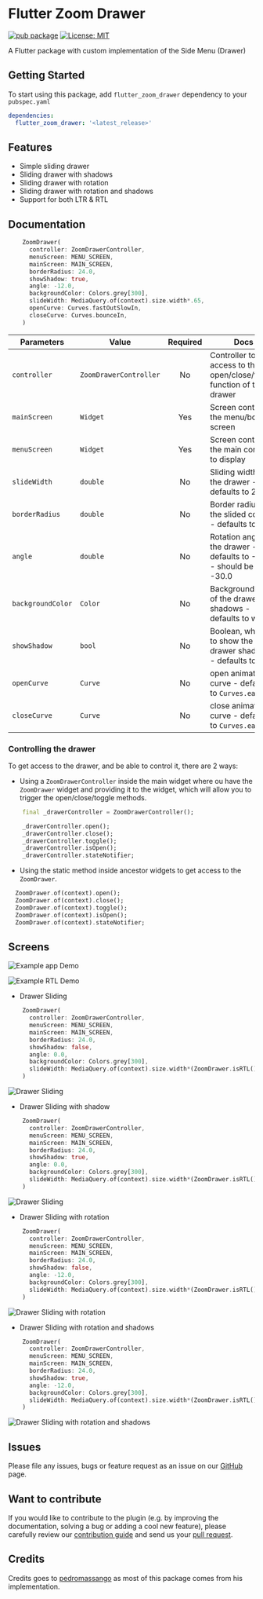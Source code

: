 # Flutter Zoom Drawer

[![pub package](https://img.shields.io/pub/v/flutter_zoom_drawer.svg)](https://pub.dev/packages/flutter_zoom_drawer) [![License: MIT](https://img.shields.io/badge/License-MIT-yellow.svg)](https://opensource.org/licenses/MIT)  

A Flutter package with custom implementation of the Side Menu (Drawer)

## Getting Started

To start using this package, add `flutter_zoom_drawer` dependency to your `pubspec.yaml`

```yaml
dependencies:
  flutter_zoom_drawer: '<latest_release>'
```

## Features

* Simple sliding drawer
* Sliding drawer with shadows
* Sliding drawer with rotation
* Sliding drawer with rotation and shadows
* Support for both LTR & RTL


## Documentation

```dart
    ZoomDrawer(
      controller: ZoomDrawerController,
      menuScreen: MENU_SCREEN,
      mainScreen: MAIN_SCREEN,
      borderRadius: 24.0,
      showShadow: true,
      angle: -12.0,
      backgroundColor: Colors.grey[300],
      slideWidth: MediaQuery.of(context).size.width*.65,
      openCurve: Curves.fastOutSlowIn,
      closeCurve: Curves.bounceIn,
    )
```

| Parameters         | Value                  | Required  | Docs                                                                        |
| ------------------ |----------------------- | :-------: | --------------------------------------------------------------------------- |
| `controller`       | `ZoomDrawerController` |    No     | Controller to have access to the open/close/toggle function of the drawer   |
| `mainScreen`       | `Widget`               |   Yes     | Screen containing the menu/bottom screen                                    |
| `menuScreen`       | `Widget`               |   Yes     | Screen containing the main content to display                               |
| `slideWidth`       | `double`               |    No     | Sliding width of the drawer - defaults to 275.0                             |
| `borderRadius`     | `double`               |    No     | Border radius of the slided content - defaults to 16.0                      |
| `angle`            | `double`               |    No     | Rotation angle of the drawer - defaults to -12.0 - should be 0.0 to -30.0   |
| `backgroundColor`  | `Color`                |    No     | Background color of the drawer shadows - defaults to white                  |
| `showShadow`       | `bool`                 |    No     | Boolean, whether to show the drawer shadows - defaults to false             |
| `openCurve`        | `Curve`                |    No     | open animation curve - defaults to `Curves.easeOut`                  |
| `closeCurve`       | `Curve`                |    No     | close animation curve - defaults to `Curves.easeOut`             |


### Controlling the drawer

To get access to the drawer, and be able to control it, there are 2 ways:

* Using a `ZoomDrawerController` inside the main widget where ou have the `ZoomDrawer` widget and providing it to the widget, which will allow you to trigger the open/close/toggle methods.
```dart
    final _drawerController = ZoomDrawerController();

    _drawerController.open();
    _drawerController.close();
    _drawerController.toggle();
    _drawerController.isOpen();
    _drawerController.stateNotifier;
```

* Using the static method inside ancestor widgets to get access to the `ZoomDrawer`.
```dart
  ZoomDrawer.of(context).open();
  ZoomDrawer.of(context).close();
  ZoomDrawer.of(context).toggle();
  ZoomDrawer.of(context).isOpen();
  ZoomDrawer.of(context).stateNotifier;
```

## Screens

![Example app Demo](https://drive.google.com/uc?export=view&id=1xc6XwVVtpl0RK9IJEdheagM4d1ychQms)

![Example RTL Demo](https://drive.google.com/uc?export=view&id=1YLC60zJ6N637PB6IQDo4TIXY1qGSJ2ET)

* Drawer Sliding

```dart
    ZoomDrawer(
      controller: ZoomDrawerController,
      menuScreen: MENU_SCREEN,
      mainScreen: MAIN_SCREEN,
      borderRadius: 24.0,
      showShadow: false,
      angle: 0.0,
      backgroundColor: Colors.grey[300],
      slideWidth: MediaQuery.of(context).size.width*(ZoomDrawer.isRTL()? .45: 0.65),
    )
```

![Drawer Sliding](https://drive.google.com/uc?export=view&id=1axuT4Geh08s_QjmED9VTZiwZ9dC_C17C)

* Drawer Sliding with shadow

```dart
    ZoomDrawer(
      controller: ZoomDrawerController,
      menuScreen: MENU_SCREEN,
      mainScreen: MAIN_SCREEN,
      borderRadius: 24.0,
      showShadow: true,
      angle: 0.0,
      backgroundColor: Colors.grey[300],
      slideWidth: MediaQuery.of(context).size.width*(ZoomDrawer.isRTL()? .45: 0.65),
    )
```

![Drawer Sliding](https://drive.google.com/uc?export=view&id=1VNkUgtj_bhyYgWJ_Bs3yUpVNUJ30ToPL)

* Drawer Sliding with rotation

```dart
    ZoomDrawer(
      controller: ZoomDrawerController,
      menuScreen: MENU_SCREEN,
      mainScreen: MAIN_SCREEN,
      borderRadius: 24.0,
      showShadow: false,
      angle: -12.0,
      backgroundColor: Colors.grey[300],
      slideWidth: MediaQuery.of(context).size.width*(ZoomDrawer.isRTL()? .45: 0.65),
    )
```

![Drawer Sliding with rotation](https://drive.google.com/uc?export=view&id=1xVYoZHnS9BFi5KicZtP3DY1vEiwZ4FyH)

* Drawer Sliding with rotation and shadows

```dart
    ZoomDrawer(
      controller: ZoomDrawerController,
      menuScreen: MENU_SCREEN,
      mainScreen: MAIN_SCREEN,
      borderRadius: 24.0,
      showShadow: true,
      angle: -12.0,
      backgroundColor: Colors.grey[300],
      slideWidth: MediaQuery.of(context).size.width*(ZoomDrawer.isRTL()? .45: 0.65),
    )
```

![Drawer Sliding with rotation and shadows](https://drive.google.com/uc?export=view&id=1b-U25tIY36ka75Ju2jQT9BIUVHv-oNe6)


## Issues

Please file any issues, bugs or feature request as an issue on our [GitHub](https://github.com/medyas/flutter_zoom_drawer/issues) page.

## Want to contribute

If you would like to contribute to the plugin (e.g. by improving the documentation, solving a bug or adding a cool new feature), please carefully review our [contribution guide](CONTRIBUTING.md) and send us your [pull request](https://github.com/medyas/flutter_zoom_drawer/pulls).

## Credits

Credits goes to [pedromassango](https://github.com/pedromassango/flutter_delivery) as most of this package comes from his implementation.